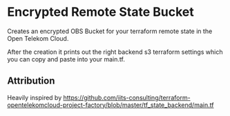 # Encrypted Remote State Bucket

Creates an encrypted OBS Bucket for your terraform remote state in the Open Telekom Cloud.

After the creation it prints out the right backend s3 terraform settings which you can copy and paste into your main.tf.

## Attribution

Heavily inspired by https://github.com/iits-consulting/terraform-opentelekomcloud-project-factory/blob/master/tf_state_backend/main.tf

